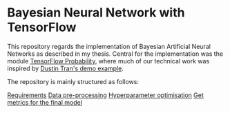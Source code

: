 # Bayesian Neural Network with TensorFlow

This repository regards the implementation of Bayesian Artificial Neural Networks as described in my thesis. Central for the implementation was the module [TensorFlow Probability](https://github.com/tensorflow/probability "TensorFlow Probability Repository"), where much of our technical work was inspired by [Dustin Tran's demo example](https://github.com/tensorflow/probability/blob/master/tensorflow_probability/examples/bayesian_neural_network.py "Trains a deep Bayesian neural net to classify MNIST digits").

The repository is mainly structured as follows:

[Requirements](../blob/master/requirements.txt)
[Data pre-processing](../blob/master/datamanipulation.py)
[Hyperparameter optimisation](../blob/master/bayesianNN.py)
[Get metrics for the final model](../blob/master/finalmodel.py)
